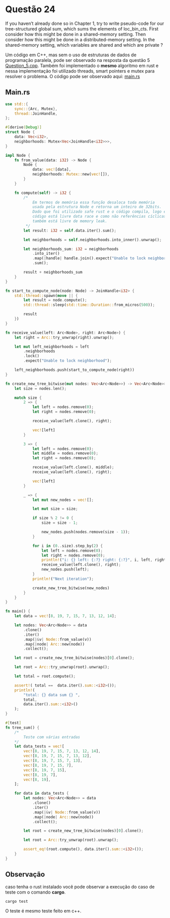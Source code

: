 # Questão 24

If you haven’t already done so in Chapter 1, try to write pseudo-code for our tree-structured global sum, which sums the elements of loc_bin_cts. First consider how this might be done in a shared-memory setting. Then consider how this might be done in a distributed-memory setting. In the shared-memory setting, which variables are shared and which are private ?

Um código em C++, mas sem o uso de estruturas de dados de programação paralela, pode ser observado na resposta da questão 5 [Question_5.cpp](../../chapter_1/question_5/question_5.cpp). Também foi implementado o **mesmo** algoritmo em rust e nessa implementação foi utilizado threads, smart pointers e mutex para
resolver o problema. O código pode ser observado aqui: [main.rs](src/main.rs)

## Main.rs

```rs
use std::{
    sync::{Arc, Mutex},
    thread::JoinHandle,
};

#[derive(Debug)]
struct Node {
    data: Vec<i32>,
    neighborhoods: Mutex<Vec<JoinHandle<i32>>>,
}

impl Node {
    fn from_value(data: i32) -> Node {
        Node {
            data: vec![data],
            neighborhoods: Mutex::new(vec![]),
        }
    }

    fn compute(self) -> i32 {
        /*
            Em termos de memória essa função desaloca toda memória
            usada pela estrutura Node e retorna um inteiro de 32bits.
            Dado que foi utilizado safe rust e o código compila, logo esse
            código está livre data race e como não referências cíclicas
            também está livre de memory leak.
         */
        let result: i32 = self.data.iter().sum();

        let neighborhoods = self.neighborhoods.into_inner().unwrap();

        let neighborhoods_sum: i32 = neighborhoods
            .into_iter()
            .map(|handle| handle.join().expect("Unable to lock neighborhood"))
            .sum();

        result + neighborhoods_sum
    }
}

fn start_to_compute_node(node: Node) -> JoinHandle<i32> {
    std::thread::spawn(move || {
        let result = node.compute();
        std::thread::sleep(std::time::Duration::from_micros(500));

        result
    })
}

fn receive_value(left: Arc<Node>, right: Arc<Node>) {
    let right = Arc::try_unwrap(right).unwrap();

    let mut left_neighborhoods = left
        .neighborhoods
        .lock()
        .expect("Unable to lock neighborhood");

    left_neighborhoods.push(start_to_compute_node(right))
}

fn create_new_tree_bitwise(mut nodes: Vec<Arc<Node>>) -> Vec<Arc<Node>> {
    let size = nodes.len();

    match size {
        2 => {
            let left = nodes.remove(0);
            let right = nodes.remove(0);

            receive_value(left.clone(), right);

            vec![left]
        }

        3 => {
            let left = nodes.remove(0);
            let middle = nodes.remove(0);
            let right = nodes.remove(0);

            receive_value(left.clone(), middle);
            receive_value(left.clone(), right);

            vec![left]
        }

        _ => {
            let mut new_nodes = vec![];

            let mut size = size;

            if size % 2 != 0 {
                size = size - 1;

                new_nodes.push(nodes.remove(size - 1));
            }

            for i in (0..size).step_by(2) {
                let left = nodes.remove(0);
                let right = nodes.remove(0);
                println!("i: {} left: {:?} right: {:?}", i, left, right);
                receive_value(left.clone(), right);
                new_nodes.push(left);
            }
            println!("Next iteration");

            create_new_tree_bitwise(new_nodes)
        }
    }
}

fn main() {
    let data = vec![8, 19, 7, 15, 7, 13, 12, 14];

    let nodes: Vec<Arc<Node>> = data
        .clone()
        .iter()
        .map(|&v| Node::from_value(v))
        .map(|node| Arc::new(node))
        .collect();

    let root = create_new_tree_bitwise(nodes)[0].clone();

    let root = Arc::try_unwrap(root).unwrap();

    let total = root.compute();

    assert!( total ==  data.iter().sum::<i32>());
    println!(
        "total: {} data sum {} ",
        total,
        data.iter().sum::<i32>()
    );
}

#[test]
fn tree_sum() {
    /*
        Teste com várias entradas
    */
    let data_tests = vec![
        vec![8, 19, 7, 15, 7, 13, 12, 14],
        vec![8, 19, 7, 15, 7, 13, 12],
        vec![8, 19, 7, 15, 7, 13],
        vec![8, 19, 7, 15, 7],
        vec![8, 19, 7, 15],
        vec![8, 19, 7],
        vec![8, 19],
    ];

    for data in data_tests {
        let nodes: Vec<Arc<Node>> = data
            .clone()
            .iter()
            .map(|&v| Node::from_value(v))
            .map(|node| Arc::new(node))
            .collect();

        let root = create_new_tree_bitwise(nodes)[0].clone();

        let root = Arc::try_unwrap(root).unwrap();

        assert_eq!(root.compute(), data.iter().sum::<i32>());
    }
}
```

## Observação
caso tenha o rust instalado você pode observar a execução do caso de teste
com o comando **cargo**.

```shell
cargo test
```

O teste é mesmo teste feito em c++.